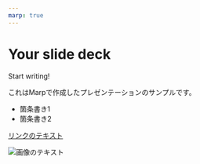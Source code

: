 ```yaml
---
marp: true
---
```


# Your slide deck

Start writing!

これはMarpで作成したプレゼンテーションのサンプルです。

- 箇条書き1
- 箇条書き2

[リンクのテキスト](https://example.com)

![画像のテキスト](https://example.com/image.jpg)
